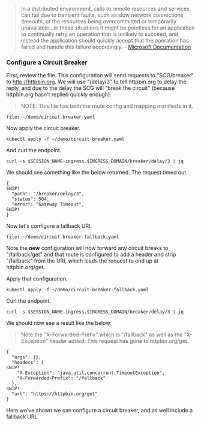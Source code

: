 > In a distributed environment, calls to remote resources and services can fail due to transient faults, such as slow network connections, timeouts, or the resources being overcommitted or temporarily unavailable...In these situations it might be pointless for an application to continually retry an operation that is unlikely to succeed, and instead the application should quickly accept that the operation has failed and handle this failure accordingly. - [Microsoft Documentation](https://docs.microsoft.com/en-us/azure/architecture/patterns/circuit-breaker)

### Configure a Circuit Breaker

First, review the file. This configuration will send requests to "SCG/breaker" to http://httpbin.org. We will use "/delay/3" to tell httpbin.org to delay the reply, and due to the delay the SCG will "break the circuit" (because httpbin.org hasn't replied quickly enough).

>NOTE: This file has both the route config and mapping manifests in it.

```editor:open-file
file: ~/demo/circuit-breaker.yaml
```

Now apply the circuit breaker.

```execute-1
kubectl apply -f ~/demo/circuit-breaker.yaml
```

And curl the endpoint.

```execute-1
curl -s $SESSION_NAME-ingress.$INGRESS_DOMAIN/breaker/delay/3 | jq
```

We should see something like the below returned. The request timed out.

```
{
SNIP!
  "path": "/breaker/delay/3",
  "status": 504,
  "error": "Gateway Timeout",
SNIP!
}
```

Now let's configure a fallback URI.

```editor:open-file
file: ~/demo/circuit-breaker-fallback.yaml
```

Note the **new** configuration will now forward any circuit breaks to "/fallback/get" and that route is configured to add a header and strip "/fallback" from the URI, which leads the request to end up at httpbin.org/get.

Apply that configuration.

```execute-1
kubectl apply -f ~/demo/circuit-breaker-fallback.yaml
```

Curl the endpoint.

```execute-1
curl -s $SESSION_NAME-ingress.$INGRESS_DOMAIN/breaker/delay/3 | jq
```

We should now see a result like the below. 

>Note the "X-Forwarded-Prefix" which is "/fallback" as well as the "X-Exception" header added. This request has gone to httpbin.org/get.

```
{
  "args": {},
  "headers": {
SNIP!
    "X-Exception": "java.util.concurrent.TimeoutException",
    "X-Forwarded-Prefix": "/fallback"
  },
SNIP!
  "url": "https://httpbin.org/get"
}
```

Here we've shown we can configure a circuit breaker, and as well include a fallback URL.